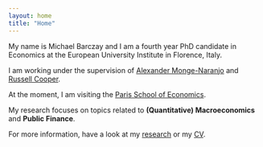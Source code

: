 ```yaml
---
layout: home
title: "Home"
---
```


My name is Michael Barczay and I am a fourth year PhD candidate in Economics at the European University Institute in Florence, Italy.

I am working under the supervision of [Alexander Monge-Naranjo](https://www.eui.eu/people?id=alexander-monge-naranjo) and [Russell Cooper](https://www.eui.eu/people?id=russell-cooper).

At the moment, I am visiting the [Paris School of Economics](https://www.parisschoolofeconomics.eu).

My research focuses on topics related to **(Quantitative) Macroeconomics** and **Public Finance**.

For more information, have a look at my [research](https://michaelbarczay.com/research) or my [CV](/assets/CV_Barczay.pdf). 
